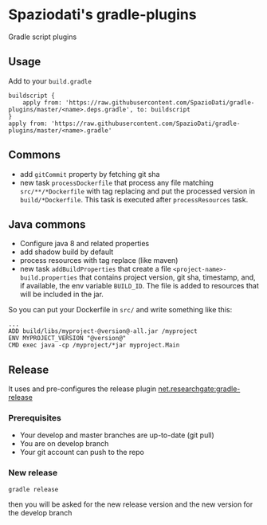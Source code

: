 # Spaziodati's gradle-plugins
Gradle script plugins

## Usage

Add to your `build.gradle`

```
buildscript {
    apply from: 'https://raw.githubusercontent.com/SpazioDati/gradle-plugins/master/<name>.deps.gradle', to: buildscript
}
apply from: 'https://raw.githubusercontent.com/SpazioDati/gradle-plugins/master/<name>.gradle'
```

## Commons
- add `gitCommit` property by fetching git sha
- new task `processDockerfile` that process any file matching
`src/**/*Dockerfile` with tag replacing and put the processed
version in `build/*Dockerfile`. This task is executed after `processResources` task.


## Java commons

- Configure java 8 and related properties
- add shadow build by default
- process resources with tag replace (like maven)
- new task `addBuildProperties` that create a file
`<project-name>-build.properties` that contains project version, git sha,
timestamp, and, if available, the env variable `BUILD_ID`. The file is
added to resources that will be included in the jar.

So you can put your Dockerfile in `src/` and write something like this:

```
...
ADD build/libs/myproject-@version@-all.jar /myproject
ENV MYPROJECT_VERSION "@version@"
CMD exec java -cp /myproject/*jar myproject.Main
```

## Release

It uses and pre-configures the release plugin
[net.researchgate:gradle-release](https://github.com/researchgate/gradle-release)

### Prerequisites

  - Your develop and master branches are up-to-date (git pull)
  - You are on develop branch
  - Your git account can push to the repo

### New release

`gradle release`

then you will be asked for the new release version and the new version for the develop branch
